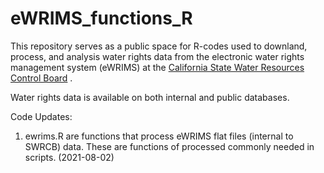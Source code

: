 # eWRIMS_functions_R

This repository serves as a public space for R-codes used to downland, process, and analysis water rights data from the electronic water rights management system (eWRIMS) at the [California State Water Resources Control Board](https://www.waterboards.ca.gov/) .

Water rights data is available on both internal and public databases.  

Code Updates:

1) ewrims.R are functions that process eWRIMS flat files (internal to SWRCB) data.  These are functions of processed commonly needed in scripts. (2021-08-02)
